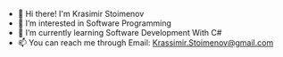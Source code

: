 - 👋 Hi there! I'm Krasimir Stoimenov
- 👀 I’m interested in Software Programming
- 🌱 I’m currently learning Software Development With C#
- 📫 You can reach me through Email: Krassimir.Stoimenov@gmail.com
